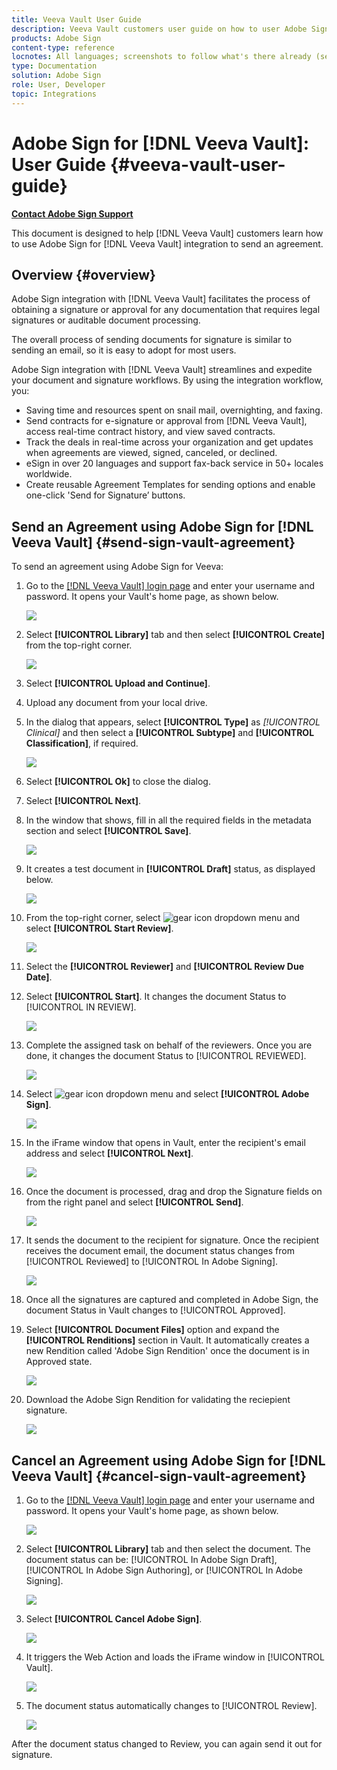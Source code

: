 ```yaml
---
title: Veeva Vault User Guide
description: Veeva Vault customers user guide on how to user Adobe Sign integration with Veeva
products: Adobe Sign
content-type: reference
locnotes: All languages; screenshots to follow what's there already (seems there is a mix within a given language version of the article) 
type: Documentation
solution: Adobe Sign
role: User, Developer
topic: Integrations
---
```


# Adobe Sign for [!DNL Veeva Vault]: User Guide {#veeva-vault-user-guide}

[**Contact Adobe Sign Support**](https://adobe.com/go/adobesign-support-center)

This document is designed to help [!DNL Veeva Vault] customers learn how to use Adobe Sign for [!DNL Veeva Vault] integration to send an agreement. 

## Overview {#overview}

Adobe Sign integration with [!DNL Veeva Vault] facilitates the process of obtaining a signature or approval for any documentation that requires legal signatures or auditable document processing.

The overall process of sending documents for signature is similar to sending an email, so it is easy to adopt for most users.

Adobe Sign integration with [!DNL Veeva Vault] streamlines and expedite your document and signature workflows. By using the integration workflow, you:

* Saving time and resources spent on snail mail, overnighting, and faxing.
* Send contracts for e-signature or approval from [!DNL Veeva Vault], access real-time contract history, and view saved contracts.
* Track the deals in real-time across your organization and get updates when agreements are viewed, signed, canceled, or declined.
* eSign in over 20 languages and support fax-back service in 50+ locales worldwide.
* Create reusable Agreement Templates for sending options and enable one-click 'Send for Signature’ buttons.

## Send an Agreement using Adobe Sign for [!DNL Veeva Vault] {#send-sign-vault-agreement}

To send an agreement using Adobe Sign for Veeva:

1. Go to the [[!DNL Veeva Vault] login page](https://login.veevavault.com/) and enter your username and password. It opens your Vault's home page, as shown below.

    ![](images/vault-home.png)

1. Select **[!UICONTROL Library]** tab and then select **[!UICONTROL Create]** from the top-right corner.

    ![](images/create-library.png)

1. Select **[!UICONTROL Upload and Continue]**.

1. Upload any document from your local drive.

1. In the dialog that appears, select **[!UICONTROL Type]** as *[!UICONTROL Clinical]* and then select a **[!UICONTROL Subtype]** and **[!UICONTROL Classification]**, if required. 

    ![](images/choose-document-type.png)

1. Select **[!UICONTROL Ok]** to close the dialog.

1. Select **[!UICONTROL Next]**.

1. In the window that shows, fill in all the required fields in the metadata section and select **[!UICONTROL Save]**.

    ![](images/metadata-details.png)

1. It creates a test document in **[!UICONTROL Draft]** status, as displayed below.

    ![](images/document-draft.png)

1. From the top-right corner, select ![gear icon](images/icon-gear.png) dropdown menu and select **[!UICONTROL Start Review]**.

    ![](images/start-review.png)

1. Select the **[!UICONTROL Reviewer]** and **[!UICONTROL Review Due Date]**.

1. Select **[!UICONTROL Start]**. It changes the document Status to [!UICONTROL IN REVIEW].

    ![](images/in-review.png)

1. Complete the assigned task on behalf of the reviewers. Once you are done, it changes the document Status to [!UICONTROL REVIEWED].

    ![](images/reviewed-status.png)

1. Select ![gear icon](images/icon-gear.png) dropdown menu and select **[!UICONTROL Adobe Sign]**.

    ![](images/select-adobe-sign.png)

1. In the iFrame window that opens in Vault, enter the recipient's email address and select **[!UICONTROL Next]**.

    ![](images/iframe.png)

1. Once the document is processed, drag and drop the Signature fields on from the right panel and select **[!UICONTROL Send]**.  

    ![](images/add-signature-fields.png)

1. It sends the document to the recipient for signature. Once the recipient receives the document email, the document status changes from [!UICONTROL Reviewed] to [!UICONTROL In Adobe Signing].

    ![](images/in-adobe-signing.png)

1. Once all the signatures are captured and completed in Adobe Sign, the document Status in Vault changes to [!UICONTROL Approved].

1. Select **[!UICONTROL Document Files]** option and expand the **[!UICONTROL Renditions]** section in Vault. It automatically creates a new Rendition called 'Adobe Sign Rendition' once the document is in Approved state. 

    ![](images/document-files.png)

1. Download the Adobe Sign Rendition for validating the reciepient signature.

    ![](images/verify-signature.png)

## Cancel an Agreement using Adobe Sign for [!DNL Veeva Vault] {#cancel-sign-vault-agreement}

1. Go to the [[!DNL Veeva Vault] login page](https://login.veevavault.com/) and enter your username and password. It opens your Vault's home page, as shown below.

    ![](images/vault-home.png)

1. Select **[!UICONTROL Library]** tab and then select the document. The document status can be: [!UICONTROL In Adobe Sign Draft], [!UICONTROL In Adobe Sign Authoring], or [!UICONTROL In Adobe Signing].

    ![](images/document-adobe-sign-authoring.png)

1. Select **[!UICONTROL Cancel Adobe Sign]**.

    ![](images/cancel-document.png)

1. It triggers the Web Action and loads the iFrame window in [!UICONTROL Vault].

   ![](images/cancelled-document.png)

1. The document status automatically changes to [!UICONTROL Review].

    ![](images/cancel-reviewed.png)

After the document status changed to Review, you can again send it out for signature.

